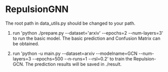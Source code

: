 # RepulsionGNN
The root path in data_utils.py should be changed to your path.

1. run 'python ./prepare.py --dataset='arxiv' --epochs=2 --num-layers=3' to run the basic model. The basic prediction and Confusion Matrix can be obtained.

2. run 'python -u main.py --dataset=arxiv  --modelname=GCN --num-layers=3 --epochs=500 --n-runs=1 --rsl=0.2' to train the Repulsion-GCN. The prediction results will be saved in ./result.
